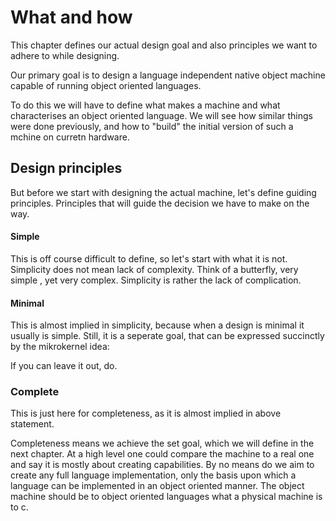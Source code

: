 # What and how

This chapter defines our actual design goal and also principles we want to adhere to while designing.

Our primary goal is to design a language independent native object machine capable of running object oriented languages.

To do this we will have to define what makes a machine and what characterises an object oriented language. We will see how similar things were done previously, and how to "build" the initial version of such a mchine on curretn hardware.

## Design principles

But before we start with designing the actual machine, let's define guiding principles. Principles that will guide the decision we have to make on the way.

#### Simple

This is off course difficult to define, so let's start with what it is not. Simplicity does not mean lack of complexity. Think of a butterfly, very simple , yet very complex.
Simplicity is rather the lack of complication.

#### Minimal

This is almost implied in simplicity, because when a design is minimal it usually is simple. Still, it is a seperate goal, that can be expressed succinctly by the mikrokernel idea:

If you can leave it out, do.

### Complete

This is just here for completeness, as it is almost implied in above statement.

Completeness means we achieve the set goal, which we will define in the next chapter. At a high level one could compare the machine to a real one and say it is mostly about creating capabilities. By no means do we aim to create any full language implementation, only the basis upon which a language can be implemented in an object oriented manner. The object machine should be to object oriented languages what a physical machine is to c.


